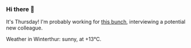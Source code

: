 ### Hi there :wave:

It's Thursday! I'm probably working for [this bunch](https://github.com/kohofinancial), interviewing a potential new colleague.

Weather in Winterthur: sunny, at +13°C.

